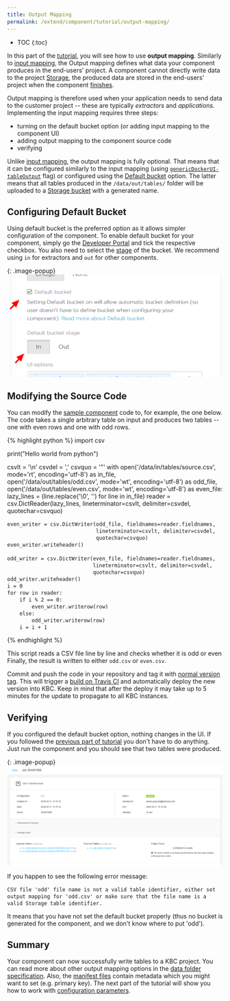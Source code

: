 ```yaml
---
title: Output Mapping
permalink: /extend/component/tutorial/output-mapping/
---
```


* TOC
{:toc}

In this part of the [tutorial](/extend/component/tutorial/), you will see how to use **output mapping**.
Similarly to [input mapping](/extend/component/tutorial/input-mapping/), the Output mapping
defines what data your component produces in the end-users' project. A component cannot directly
write data to the project [Storage](https://help.keboola.com/storage/),
the produced data are stored in the end-users' project when the component [finishes](/extend/docker-runner/).

Output mapping is therefore used when your application needs to send data to the customer
project -- these are typically *extractors* and *applications*. Implementing the input mapping requires three steps:

- turning on the default bucket option (or adding input mapping to the component UI)
- adding output mapping to the component source code
- verifying

Unlike [input mapping](/extend/component/tutorial/input-mapping/), the output mapping is fully optional. That means that
it can be configured similarly to the input mapping (using [`genericDockerUI-tableOutput`](todo) flag) or configured
using the [Default bucket](/extend/common-interface/folders/#default-bucket) option. The latter means that all tables produced in the
`/data/out/tables/` folder will be uploaded to a [Storage bucket](https://help.keboola.com/storage/buckets/) with a generated name.

## Configuring Default Bucket
Using default bucket is the preferred option as it allows simpler configuration of the component.
To enable default bucket for your component, simply go the [Developer Portal](https://components.keboola.com/) and tick the respective
checkbox. You also need to select the [stage](https://help.keboola.com/storage/buckets/) of the bucket. We recommend using `in` for
extractors and `out` for other components.

{: .image-popup}
![Screenshot -- Default Bucket Configuration](/extend/component/tutorial/output-mapping-1.png)

## Modifying the Source Code
You can modify the [sample component](/extend/component/tutorial/) code to, for example, the one below.
The code takes a single arbitrary table on input and produces two tables -- one with
even rows and one with odd rows.

{% highlight python %}
import csv

print("Hello world from python")

csvlt = '\n'
csvdel = ','
csvquo = '"'
with open('/data/in/tables/source.csv', mode='rt', encoding='utf-8') as in_file, \
        open('/data/out/tables/odd.csv', mode='wt', encoding='utf-8') as odd_file, \
        open('/data/out/tables/even.csv', mode='wt', encoding='utf-8') as even_file:
    lazy_lines = (line.replace('\0', '') for line in in_file)
    reader = csv.DictReader(lazy_lines, lineterminator=csvlt, delimiter=csvdel,
                            quotechar=csvquo)

    even_writer = csv.DictWriter(odd_file, fieldnames=reader.fieldnames,
                                 lineterminator=csvlt, delimiter=csvdel,
                                 quotechar=csvquo)
    even_writer.writeheader()

    odd_writer = csv.DictWriter(even_file, fieldnames=reader.fieldnames,
                                lineterminator=csvlt, delimiter=csvdel,
                                quotechar=csvquo)
    odd_writer.writeheader()
    i = 0
    for row in reader:
        if i % 2 == 0:
            even_writer.writerow(row)
        else:
            odd_writer.writerow(row)
        i = i + 1
{% endhighlight %}

This script reads a CSV file line by line and checks whether it is odd or even
Finally, the result is written to either `odd.csv` or `even.csv`.

Commit and push the code in your repository and tag it with [normal version tag](https://semver.org/#spec-item-2). This will trigger a [build on Travis CI](todo) and automatically
deploy the new version into KBC. Keep in mind that after the deploy it may take up to 5 minutes for the update to propagate to all KBC instances.

## Verifying
If you configured the default bucket option, nothing changes in the UI. If you followed the
[previous part of tutorial](/extend/component/tutorial/input-mapping/#verifying) you don't have to do anything.
Just run the component and you should see that two tables were produced.

{: .image-popup}
![Screenshot -- Output Mapping result](/extend/component/tutorial/output-mapping-2.png)

If you happen to see the following error message:

    CSV file 'odd' file name is not a valid table identifier, either set output mapping for 'odd.csv' or make sure that the file name is a valid Storage table identifier.

It means that you have not set the default bucket properly (thus no bucket is generated for the component, and we don't know where to put 'odd').

## Summary
Your component can now successfully write tables to a KBC project. You can read
more about other output mapping options in the
[data folder specification](/extend/common-interface/folders/). Also, the
[manifest files](/extend/common-interface/manifest-files/) contain metadata which
you might want to set (e.g. primary key). The next part of the tutorial will show you
how to work with [configuration parameters](/extend/component/tutorial/configuration/).

